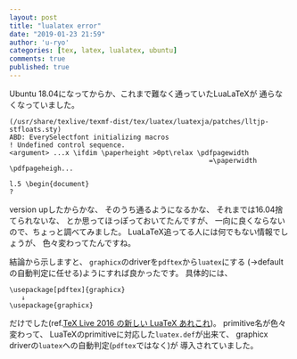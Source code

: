 ```yaml
---
layout: post
title: "lualatex error"
date: "2019-01-23 21:59"
author: 'u-ryo'
categories: [tex, latex, lualatex, ubuntu]
comments: true
published: true
---
```

Ubuntu 18.04になってからか、これまで難なく通っていたLuaLaTeXが
通らなくなっていました。

```
(/usr/share/texlive/texmf-dist/tex/luatex/luatexja/patches/lltjp-stfloats.sty)
ABD: EverySelectfont initializing macros
! Undefined control sequence.
<argument> ...x \ifdim \paperheight >0pt\relax \pdfpagewidth
                                                  =\paperwidth \pdfpageheigh...

l.5 \begin{document}
?
```

version upしたからかな、
そのうち通るようになるかな、
それまでは16.04捨てられないな、
とか思ってほっぽっておいてたんですが、
一向に良くならないので、ちょっと調べてみました。
LuaLaTeX追ってる人には何でもない情報でしょうが、
色々変わってたんですね。

結論から示しますと、
`graphicx`のdriverを`pdftex`から`luatex`にする
(→defaultの自動判定に任せる)ようにすれば良かったです。
具体的には、

```
\usepackage[pdftex]{graphicx}
   ↓
\usepackage{graphicx}
```

だけでした(ref.[TeX Live 2016 の新しい LuaTeX あれこれ](http://acetaminophen.hatenablog.com/entry/2016/04/23/141922))。
primitive名が色々変わって、
LuaTeXのprimitiveに対応した`luatex.def`が出来て、
graphicx driverの`luatex`への自動判定(`pdftex`ではなく)が
導入されていました。
